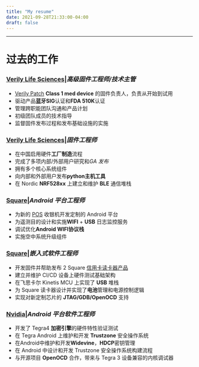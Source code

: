 ```yaml
---
title: "My resume"
date: 2021-09-28T21:33:00-04:00
draft: false
---
```

______
# 过去的工作

### [Verily Life Sciences](https://verily.com/)|*高级固件工程师/技术主管*
- [Verily Patch](https://verily.com/solutions/verily-patch/) **Class 1 med device** 的固件负责人，负责从开始到试用
- 驱动产品**蓝牙SIG**认证和**FDA 510K**认证
- 管理跨职能团队沟通和产品计划
- 初级团队成员的技术指导
- 监督固件发布过程和发布基础设施的实施

### [Verily Life Sciences](https://verily.com/)|*固件工程师*
- 在中国启用硬件**工厂制造**流程
- 完成了多项内部/外部用户研究和*GA 发布*
- 拥有多个核心系统组件
- 向内部和外部用户发布**python主机工具**
- 在 Nordic **NRF528xx** 上建立和维护 **BLE** 通信堆栈

### [Square](https://squareup.com/)|*Android 平台工程师*
- 为新的 [POS](https://squareup.com/us/en/hardware/register) 收银机开发定制的 Android 平台
- 为遥测目的设计和实施**WIFI** + **USB** 日志监控服务
- 调试优化**Android WIFI协议栈**
- 实施空中系统升级组件

### [Square](https://squareup.com/)|*嵌入式软件工程师*
- 开发固件并帮助发布 2 Square [信用卡读卡器产品](https://squareup.com/us/en/hardware/contactless-chip-reader)
- 建立并维护 CI/CD 设备上硬件测试基础架构
- 在飞思卡尔 Kinetis MCU 上实现了 **USB** 堆栈
- 为 Square 读卡器设计并实现了**电池**管理和电源控制逻辑
- 实现对新定制芯片的 **JTAG/GDB/OpenOCD** 支持

### [Nvidia](https://www.nvidia.com/)|*Android 平台软件工程师*
- 开发了 Tegra4 **加密引擎**的硬件特性验证测试
- 在 Tegra Android 上维护和开发 **Trustzone** 安全操作系统
- 在Android中维护和开发**Widevine**，**HDCP**密钥管理
- 在 Android 中设计和开发 Trustzone 安全操作系统构建流程
- 与开源项目 **OpenOCD** 合作，带来与 Tegra 3 设备兼容的内核调试器

